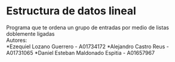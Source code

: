 # Estructura de datos lineal

Programa que te ordena un grupo de entradas por medio de listas doblemente ligadas<br />
Autores: <br />
*Ezequiel Lozano Guerrero - A01734172
*Alejandro Castro Reus - A01731065
*Daniel Esteban Maldonado Espitia - A01657967
